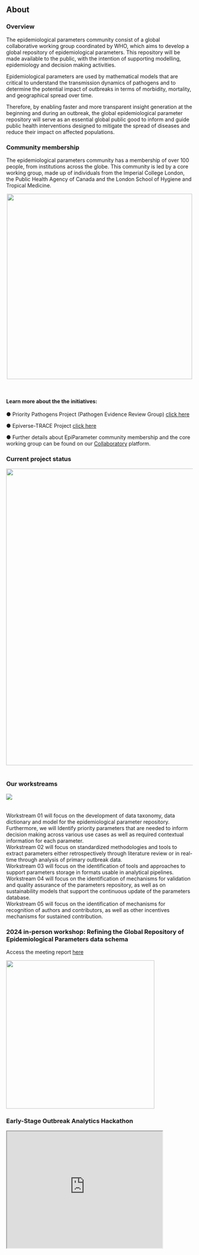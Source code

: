 ## About

### Overview

The epidemiological parameters community consist of a global collaborative working group coordinated by WHO, which aims to develop a global repository of epidemiological parameters. This repository will be made available to the public, with the intention of supporting modelling, epidemiology and decision making activities. 

Epidemiological parameters are used by mathematical models that are critical to understand the transmission dynamics of pathogens and to determine the potential impact of outbreaks in terms of morbidity, mortality, and geographical spread over time.  

Therefore, by enabling faster and more transparent insight generation at the beginning and during an outbreak, the global epidemiological parameter repository will serve as an essential global public good to inform and guide public health interventions designed to mitigate the spread of diseases and reduce their impact on affected populations.

### Community membership 

The epidemiological parameters community has a membership of over 100 people, from institutions across the globe. This community is led by a core working group, made up of individuals from the Imperial College London, the Public Health Agency of Canada and the London School of Hygiene and Tropical Medicine. 

<p align="center">
  <img src="https://github.com/WorldHealthOrganization/collaboratory-epiparameter-community/raw/main/materials/background/WhodoesWhat.png" width="500" align = "center">
</p> 

<br clear="left"/> 

#### Learn more about the the initiatives:
 ● Priority Pathogens Project (Pathogen Evidence Review Group) [click here](https://www.imperial.ac.uk/mrc-global-infectious-disease-analysis/related-initiatives/perg/)

 ● Epiverse-TRACE Project [click here](https://epiverse-trace.github.io/)

 ● Further details about EpiParameter community membership and the core working group can be found on our [Collaboratory](https://collab-forum.who.int/) platform.

### Current project status

<p>
  <img src="https://github.com/WorldHealthOrganization/collaboratory-epiparameter-community/raw/main/docs/images/Sep2024Status.png" width="800" align = "left">
</p> 

<br clear="left"/> 




<br clear="left"/>

### Our workstreams

<div class="workstream">
	<img src="https://github.com/WorldHealthOrganization/collaboratory-epiparameter-community/raw/main/docs/pages/images/workstreams.png" usemap="#image-map" data-no-zoom>
	<map name="image-map">
		<area data-target="w1" target="" alt="Prioritisation &amp; definition" title="Prioritisation &amp; definition" href="#" coords="-1,90,92,-1,181,93,89,178" shape="poly">
		<area data-target="w2" target="" alt="Extraction" title="Extraction" href="#" coords="102,192,193,104,283,193,193,281" shape="poly">
		<area data-target="w3" target="" alt="Storage &amp; use" title="Storage &amp; use" href="#" coords="205,89,296,-1,385,89,295,179" shape="poly">
		<area data-target="w4" target="" alt="Validation &amp; maintenance" title="Validation &amp; maintenance" href="#" coords="309,193,398,103,489,194,400,282" shape="poly">
		<area data-target="w5" target="" alt="Scientific recognition" title="Scientific recognition" href="#" coords="411,92,500,1,590,90,501,181" shape="poly">
	</map>
</div>

<div class="workstreamContent">
	<br>
	<br>
	<div id="w1" style="display:flex">Workstream 01 will focus on the development of data taxonomy, data dictionary and model for the epidemiological parameter repository. Furthermore, we will Identify priority parameters that are needed to inform decision making across various use cases as well as required contextual information for each parameter.</div>
	<div id="w2">Workstream 02 will focus on standardized methodologies and tools to extract parameters either retrospectively through literature review or in real-time through analysis of primary outbreak data.</div>
	<div id="w3">Workstream 03 will focus on the identification of tools and approaches to support parameters storage in formats usable in analytical pipelines.</div>
	<div id="w4">Workstream 04 will focus on the identification of mechanisms for validation and quality assurance of the parameters repository, as well as on sustainability models that support the continuous update of the parameters database.</div>
	<div id="w5">Workstream 05 will focus on the identification of mechanisms for recognition of authors and contributors, as well as other incentives mechanisms for sustained contribution.</div>
</div>


### 2024 in-person workshop: Refining the Global Repository of Epidemiological Parameters data schema
Access the meeting report [here](http://github.com/WHO-Collaboratory/collaboratory-epiparameter-community/blob/main/materials/meetings/TWG6_GREP_Hackathon_May14162024/EpiParameter_GREP_Workshop_Report_Short_FINAL.pdf)

<p>
  <img src="https://github.com/WorldHealthOrganization/collaboratory-epiparameter-community/raw/main/docs/images/Report.png" width="400" align = "left">
</p> 

<br clear="left"/>

### Early-Stage Outbreak Analytics Hackathon 

</iframe>
<iframe width="420" height="315" src="https://www.youtube.com/embed/KsJ9iyBrCag" align = "left">
</iframe>
 
